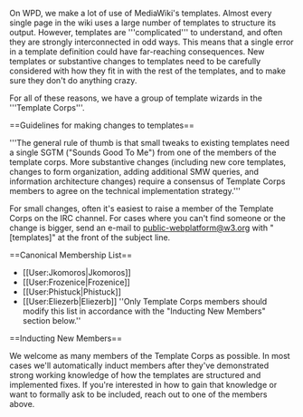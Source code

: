 On WPD, we make a lot of use of MediaWiki's templates. Almost every single page in the wiki uses a large number of templates to structure its output. However, templates are '''complicated''' to understand, and often they are strongly interconnected in odd ways. This means that a single error in a template definition could have far-reaching consequences. New templates or substantive changes to templates need to be carefully considered with how they fit in with the rest of the templates, and to make sure they don't do anything crazy.

For all of these reasons, we have a group of template wizards in the '''Template Corps'''.

==Guidelines for making changes to templates==

'''The general rule of thumb is that small tweaks to existing templates need a single SGTM ("Sounds Good To Me") from one of the members of the template corps. More substantive changes (including new core templates, changes to form organization, adding additional SMW queries, and information architecture changes)  require a consensus of Template Corps members to agree on the technical implementation strategy.'''

For small changes, often it's easiest to raise a member of the Template Corps on the IRC channel. For cases where you can't find someone or the change is bigger, send an e-mail to public-webplatform@w3.org with "[templates]" at the front of the subject line.

==Canonical Membership List==
* [[User:Jkomoros|Jkomoros]]
* [[User:Frozenice|Frozenice]]
* [[User:Phistuck|Phistuck]]
* [[User:Eliezerb|Eliezerb]]
''Only Template Corps members should modify this list in accordance with the "Inducting New Members" section below.''

==Inducting New Members==

We welcome as many members of the Template Corps as possible. In most cases we'll automatically induct members after they've demonstrated strong working knowledge of how the templates are structured and implemented fixes. If you're interested in how to gain that knowledge or want to formally ask to be included, reach out to one of the members above.